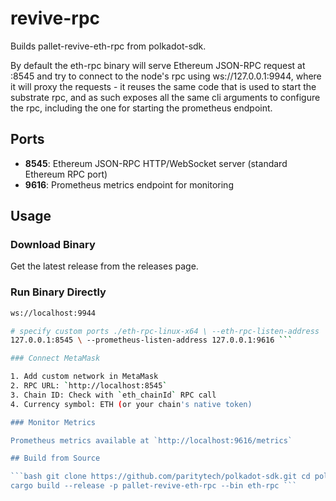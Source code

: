 # revive-rpc

Builds pallet-revive-eth-rpc from polkadot-sdk.


By default the eth-rpc binary will serve Ethereum JSON-RPC request at :8545 and
try to connect to the node's rpc using ws://127.0.0.1:9944, where it will proxy
the requests - it reuses the same code that is used to start the substrate rpc,
and as such exposes all the same cli arguments to configure the rpc, including
the one for starting the prometheus endpoint.

## Ports

- **8545**: Ethereum JSON-RPC HTTP/WebSocket server (standard Ethereum RPC port)
- **9616**: Prometheus metrics endpoint for monitoring

## Usage

### Download Binary

Get the latest release from the releases page.

### Run Binary Directly

```bash # connect to local substrate node ./eth-rpc-linux-x64 --node-rpc-url
ws://localhost:9944

# specify custom ports ./eth-rpc-linux-x64 \ --eth-rpc-listen-address
127.0.0.1:8545 \ --prometheus-listen-address 127.0.0.1:9616 ```

### Connect MetaMask

1. Add custom network in MetaMask
2. RPC URL: `http://localhost:8545`
3. Chain ID: Check with `eth_chainId` RPC call
4. Currency symbol: ETH (or your chain's native token)

### Monitor Metrics

Prometheus metrics available at `http://localhost:9616/metrics`

## Build from Source

```bash git clone https://github.com/paritytech/polkadot-sdk.git cd polkadot-sdk
cargo build --release -p pallet-revive-eth-rpc --bin eth-rpc ```
